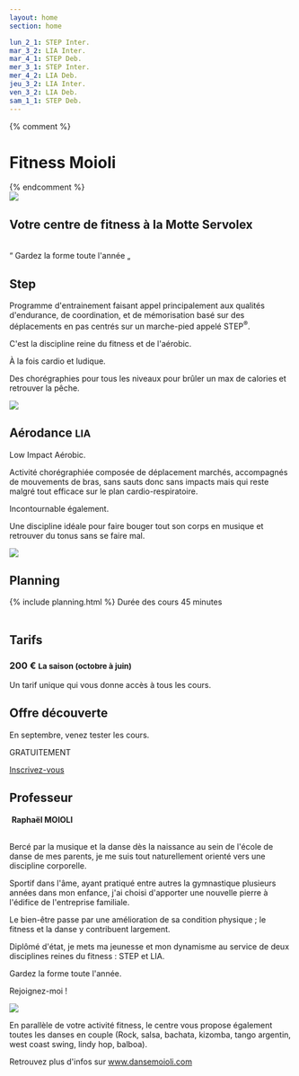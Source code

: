 ```yaml
---
layout: home
section: home

lun_2_1: STEP Inter.
mar_3_2: LIA Inter.
mar_4_1: STEP Deb.
mer_3_1: STEP Inter.
mer_4_2: LIA Deb.
jeu_3_2: LIA Inter.
ven_3_2: LIA Deb.
sam_1_1: STEP Deb.
---
```


<main>
  <!-- Main jumbotron for a primary marketing message or call to action -->
  {% comment %}
  <div class="jumbotron">
    <div class="container">
      <div class="row">
        <div class="col-md-8">
          <h1>Fitness Moioli</h1>
        </div>
      </div>
    </div>
  </div>
  {% endcomment %}

  <section class="intro">
    <div class="container">
      <div class="row">
        <div class="col-sm-4">
          <img src="{{ site.baseurl}}/images/logo.png" class="img-responsive"/>
        </div>
        <div class="col-sm-8">
          <h2 class="text-primary">
            Votre centre de fitness à la Motte Servolex
          </h2>
          <br>
          <div class="subtitle text-center fadeInLeft animated">
            &ldquo; Gardez la forme toute l'année &bdquo;
          </div>
        </div>
      </div>
    </div>
  </section>

  <section id="activites" class="activities">
    <div class="container">
      <div class="row">
        <div class="col-sm-6">
          <div class="page-header">
            <h1>
              Step
            </h1>
          </div>
          <p>
          Programme d'entrainement faisant appel principalement
          aux qualités d'endurance, de coordination, et de mémorisation basé sur des
          déplacements en pas centrés sur un marche-pied appelé STEP<sup>&reg;</sup>.
          </p>
          <p>C'est la discipline reine du fitness et de l'aérobic.</p>
          <p>À la fois cardio et ludique.</p>
          <p>Des chorégraphies pour tous les niveaux pour brûler un max de
          calories et retrouver la pêche.</p>
          <p class="text-center">
          <img src="{{site.baseurl}}/images/Step.jpg" class="img-responsive">
          </p>
        </div>
        <div class="col-sm-6">
          <div class="page-header">
            <h1>
              Aérodance
              <small>LIA</small>
            </h1>
          </div>
          <p>Low Impact Aérobic.</p>
          <p>Activité chorégraphiée composée de déplacement marchés,
          accompagnés de mouvements de bras, sans sauts donc sans impacts mais
          qui reste malgré tout efficace sur le plan cardio-respiratoire.</p>
          <p>Incontournable également.</p>
          <p>Une discipline idéale pour faire bouger tout son corps en musique et retrouver du tonus sans se faire mal.</p>
          <p class="text-center">
          <img src="{{site.baseurl}}/images/Lia.jpg" class="img-responsive">
          </p>
        </div>
      </div>
    </div>
  </section>

  <section id="planning" class="planning">
    <div class="container">
      <div class="row">
        <div class="col-sm-12">
          <div class="page-header">
            <h1>Planning</h1>
          </div>
          {% include planning.html %}
          <caption>Durée des cours 45 minutes</caption>
          <br>
          <br>
        </div>
      </div>
    </div>
  </section>

  <section id="tarifs">
    <div class="container">
      <div class="row">
        <div class="col-sm-12">
          <div class="page-header">
            <h1>
              Tarifs
            </h1>
          </div>
          <div class="row">
            <div class="col-sm-8">
              <h3>
                200 €
                <small>
                La saison
                <span style="text-transform:none;">
                (octobre à juin)
                </span>
                </small>
              </h3>
              <p>
                Un tarif unique qui vous donne accès à tous les cours.
              </p>
            </div>
            <div class="col-sm-4 well text-center">
              <h2 id="decouverte">
                Offre découverte
              </h2>
              <p>
                En septembre, venez tester les cours.
              </p>
              <p class="text-primary">GRATUITEMENT</p>
              <p>
                <a class="btn btn-primary" href="https://goo.gl/forms/gj4Smi4gvi99e25L2" target="_blank">Inscrivez-vous</a>
              </p>
            </div>
          </div>
        </div>
      </div>
    </div>
  </section>

  <section id="professeur">
      <div class="container">
        <div class="row">
            <div class="col-sm-12">
            <h1 class="page-header">Professeur</h1>
            </div>
        </div>
          <div class="row">
              <div class="col-sm-6 col-sm-offset-2 col-md-4 col-md-offset-4 text-center">
                  <img src="{{site.baseurl}}/images/raph_portrait.jpg" alt="" class="img-responsive img-circle">
                  <b>Raphaël MOIOLI</b>
              </div>
          </div>
          <div class="row">
              <div class="col-sm-8 col-sm-offset-2">
                  <br>
                  <p>
                  Bercé par la musique et la danse dès la naissance au sein de l'école de danse de mes parents, je me suis tout naturellement orienté vers une discipline corporelle.
                  </p>
                  <p>
                  Sportif dans l'âme, ayant pratiqué entre autres la gymnastique plusieurs années dans mon enfance, j'ai choisi d'apporter une nouvelle pierre à l'édifice de l'entreprise familiale.
                  </p>
                  <p>
                  Le bien-être passe par une amélioration de sa condition physique ; le fitness et la danse y contribuent largement.
                  </p>
                  <p>
                  Diplômé d'état, je mets ma jeunesse et mon dynamisme au service de deux disciplines reines du fitness : STEP et LIA.
                  </p>
                  <p>
                  Gardez la forme toute l'année.
                  </p>
                  <p>
                  Rejoignez-moi !
                  </p>
              </div>
          </div>
      </div>
  </section>

  <section id="dansemoioli" class="dansemoioli">
      <div class="container">
        <div class="row">
            <div class="col-sm-4 col-sm-offset-2 text-center">
                <a href="http://www.dansemoioli.com">
                    <img src="http://www.dansemoioli.com/images/logo.png" class="img">
                </a>
            </div>
            <div class="col-sm-4">
                <p>
                    En parallèle de votre activité fitness, le centre vous propose également toutes les danses en couple (Rock, salsa, bachata, kizomba, tango argentin, west coast swing, lindy hop, balboa).
                </p>
                <p>
                    Retrouvez plus d'infos sur
                    <a href="http://www.dansemoioli.com">www.dansemoioli.com</a>
                </p>
            </div>
        </div>
    </div>
  </section>
</main>
